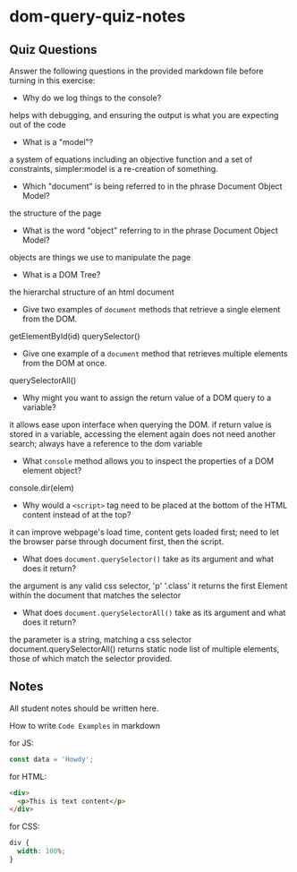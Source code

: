 # dom-query-quiz-notes

## Quiz Questions

Answer the following questions in the provided markdown file before turning in this exercise:

- Why do we log things to the console?

helps with debugging, and ensuring the output is what you are expecting out of the code

- What is a "model"?

a system of equations including an objective function and a set of constraints, simpler:model is a re-creation of something.

- Which "document" is being referred to in the phrase Document Object Model?

the structure of the page

- What is the word "object" referring to in the phrase Document Object Model?

objects are things we use to manipulate the page

- What is a DOM Tree?

the hierarchal structure of an html document

- Give two examples of `document` methods that retrieve a single element from the DOM.

getElementById(id)
querySelector()

- Give one example of a `document` method that retrieves multiple elements from the DOM at once.

querySelectorAll()

- Why might you want to assign the return value of a DOM query to a variable?

it allows ease upon interface when querying the DOM. if return value is stored in a variable, accessing the element again does not need another search; always have a reference to the dom variable

- What `console` method allows you to inspect the properties of a DOM element object?

console.dir(elem)

- Why would a `<script>` tag need to be placed at the bottom of the HTML content instead of at the top?

it can improve webpage's load time, content gets loaded first; need to let the browser parse through document first, then the script.

- What does `document.querySelector()` take as its argument and what does it return?

the argument is any valid css selector, 'p' '.class'
it returns the first Element within the document that matches the selector

- What does `document.querySelectorAll()` take as its argument and what does it return?

the parameter is a string, matching a css selector
document.querySelectorAll() returns static node list of multiple elements, those of which match the selector provided.

## Notes

All student notes should be written here.

How to write `Code Examples` in markdown

for JS:

```javascript
const data = 'Howdy';
```

for HTML:

```html
<div>
  <p>This is text content</p>
</div>
```

for CSS:

```css
div {
  width: 100%;
}
```
